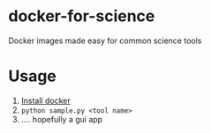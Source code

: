 # docker-for-science
Docker images made easy for common science tools

# Usage

1. [Install docker](https://docs.docker.com/engine/installation/)
1. `python sample.py <tool name>`
1. .... hopefully a gui app
